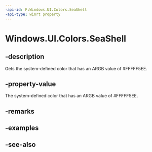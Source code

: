 ```yaml
---
-api-id: P:Windows.UI.Colors.SeaShell
-api-type: winrt property
---
```


<!-- Property syntax
public Windows.UI.Color SeaShell { get; }
-->

# Windows.UI.Colors.SeaShell

## -description

Gets the system-defined color that has an ARGB value of #FFFFF5EE.



## -property-value

The system-defined color that has an ARGB value of #FFFFF5EE.

## -remarks

## -examples

## -see-also
